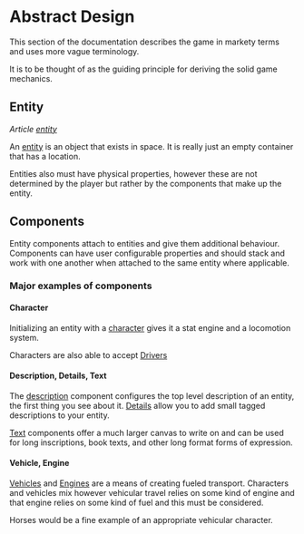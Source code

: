 # Abstract Design

This section of the documentation describes the game in markety terms and uses more vague terminology.

It is to be thought of as the guiding principle for deriving the solid game mechanics.

## Entity
*Article [entity](entity.md)*

An [entity](entity.md) is an object that exists in space. It is really just an empty container that has a location.

Entities also must have physical properties, however these are not determined by the player but rather by the components that make up the entity.

## Components

Entity components attach to entities and give them additional behaviour. Components can have user configurable properties and should stack and work with one another when attached to the same entity where applicable.

### Major examples of components

#### Character

Initializing an entity with a [character](components/character.md) gives it a stat engine and a locomotion system.

Characters are also able to accept [Drivers](components/driver.md)

#### Description, Details, Text

The [description](components/description.md) component configures the top level description of an entity, the first thing you see about it. [Details](components/detail.md) allow you to add small tagged descriptions to your entity.

[Text](components/text.md) components offer a much larger canvas to write on and can be used for long inscriptions, book texts, and other long format forms of expression.

#### Vehicle, Engine

[Vehicles](components/vehicle.md) and [Engines](components/engine.md) are a means of creating fueled transport. Characters and vehicles mix however vehicular travel relies on some kind of engine and that engine relies on some kind of fuel and this must be considered.

Horses would be a fine example of an appropriate vehicular character.
